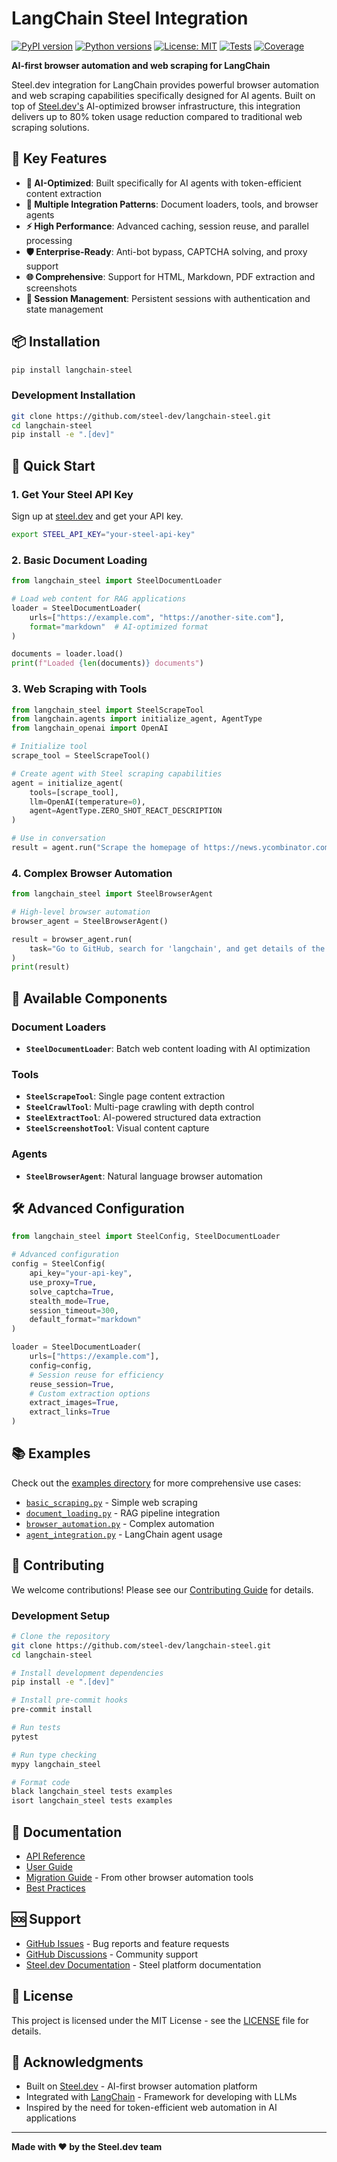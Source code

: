 # LangChain Steel Integration

[![PyPI version](https://badge.fury.io/py/langchain-steel.svg)](https://badge.fury.io/py/langchain-steel)
[![Python versions](https://img.shields.io/pypi/pyversions/langchain-steel.svg)](https://pypi.org/project/langchain-steel/)
[![License: MIT](https://img.shields.io/badge/License-MIT-yellow.svg)](https://opensource.org/licenses/MIT)
[![Tests](https://github.com/steel-dev/langchain-steel/workflows/Tests/badge.svg)](https://github.com/steel-dev/langchain-steel/actions)
[![Coverage](https://codecov.io/gh/steel-dev/langchain-steel/branch/main/graph/badge.svg)](https://codecov.io/gh/steel-dev/langchain-steel)

**AI-first browser automation and web scraping for LangChain**

Steel.dev integration for LangChain provides powerful browser automation and web scraping capabilities specifically designed for AI agents. Built on top of [Steel.dev's](https://steel.dev) AI-optimized browser infrastructure, this integration delivers up to 80% token usage reduction compared to traditional web scraping solutions.

## 🚀 Key Features

- **🤖 AI-Optimized**: Built specifically for AI agents with token-efficient content extraction
- **🔧 Multiple Integration Patterns**: Document loaders, tools, and browser agents
- **⚡ High Performance**: Advanced caching, session reuse, and parallel processing
- **🛡️ Enterprise-Ready**: Anti-bot bypass, CAPTCHA solving, and proxy support
- **🌐 Comprehensive**: Support for HTML, Markdown, PDF extraction and screenshots
- **🔄 Session Management**: Persistent sessions with authentication and state management

## 📦 Installation

```bash
pip install langchain-steel
```

### Development Installation

```bash
git clone https://github.com/steel-dev/langchain-steel.git
cd langchain-steel
pip install -e ".[dev]"
```

## 🔑 Quick Start

### 1. Get Your Steel API Key

Sign up at [steel.dev](https://steel.dev) and get your API key.

```bash
export STEEL_API_KEY="your-steel-api-key"
```

### 2. Basic Document Loading

```python
from langchain_steel import SteelDocumentLoader

# Load web content for RAG applications
loader = SteelDocumentLoader(
    urls=["https://example.com", "https://another-site.com"],
    format="markdown"  # AI-optimized format
)

documents = loader.load()
print(f"Loaded {len(documents)} documents")
```

### 3. Web Scraping with Tools

```python
from langchain_steel import SteelScrapeTool
from langchain.agents import initialize_agent, AgentType
from langchain_openai import OpenAI

# Initialize tool
scrape_tool = SteelScrapeTool()

# Create agent with Steel scraping capabilities  
agent = initialize_agent(
    tools=[scrape_tool],
    llm=OpenAI(temperature=0),
    agent=AgentType.ZERO_SHOT_REACT_DESCRIPTION
)

# Use in conversation
result = agent.run("Scrape the homepage of https://news.ycombinator.com and summarize the top stories")
```

### 4. Complex Browser Automation

```python
from langchain_steel import SteelBrowserAgent

# High-level browser automation
browser_agent = SteelBrowserAgent()

result = browser_agent.run(
    task="Go to GitHub, search for 'langchain', and get details of the top 3 repositories"
)
print(result)
```

## 🔧 Available Components

### Document Loaders

- **`SteelDocumentLoader`**: Batch web content loading with AI optimization

### Tools

- **`SteelScrapeTool`**: Single page content extraction
- **`SteelCrawlTool`**: Multi-page crawling with depth control
- **`SteelExtractTool`**: AI-powered structured data extraction
- **`SteelScreenshotTool`**: Visual content capture

### Agents

- **`SteelBrowserAgent`**: Natural language browser automation


## 🛠️ Advanced Configuration

```python
from langchain_steel import SteelConfig, SteelDocumentLoader

# Advanced configuration
config = SteelConfig(
    api_key="your-api-key",
    use_proxy=True,
    solve_captcha=True,
    stealth_mode=True,
    session_timeout=300,
    default_format="markdown"
)

loader = SteelDocumentLoader(
    urls=["https://example.com"],
    config=config,
    # Session reuse for efficiency
    reuse_session=True,
    # Custom extraction options
    extract_images=True,
    extract_links=True
)
```

## 📚 Examples

Check out the [examples directory](examples/) for more comprehensive use cases:

- [`basic_scraping.py`](examples/basic_scraping.py) - Simple web scraping
- [`document_loading.py`](examples/document_loading.py) - RAG pipeline integration  
- [`browser_automation.py`](examples/browser_automation.py) - Complex automation
- [`agent_integration.py`](examples/agent_integration.py) - LangChain agent usage

## 🤝 Contributing

We welcome contributions! Please see our [Contributing Guide](CONTRIBUTING.md) for details.

### Development Setup

```bash
# Clone the repository
git clone https://github.com/steel-dev/langchain-steel.git
cd langchain-steel

# Install development dependencies
pip install -e ".[dev]"

# Install pre-commit hooks
pre-commit install

# Run tests
pytest

# Run type checking
mypy langchain_steel

# Format code
black langchain_steel tests examples
isort langchain_steel tests examples
```

## 📖 Documentation

- [API Reference](https://langchain-steel.readthedocs.io)
- [User Guide](docs/user-guide.md)
- [Migration Guide](docs/migration-guide.md) - From other browser automation tools
- [Best Practices](docs/best-practices.md)

## 🆘 Support

- [GitHub Issues](https://github.com/steel-dev/langchain-steel/issues) - Bug reports and feature requests
- [GitHub Discussions](https://github.com/steel-dev/langchain-steel/discussions) - Community support
- [Steel.dev Documentation](https://docs.steel.dev) - Steel platform documentation

## 📄 License

This project is licensed under the MIT License - see the [LICENSE](LICENSE) file for details.

## 🙏 Acknowledgments

- Built on [Steel.dev](https://steel.dev) - AI-first browser automation platform
- Integrated with [LangChain](https://langchain.com) - Framework for developing with LLMs
- Inspired by the need for token-efficient web automation in AI applications

---

**Made with ❤️ by the Steel.dev team**